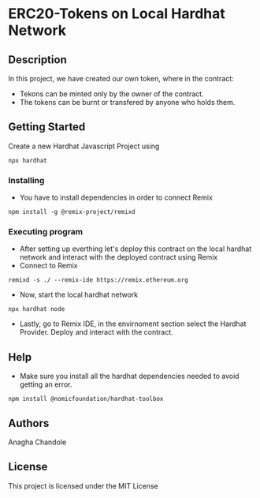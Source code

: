 # ERC20-Tokens on Local Hardhat Network

## Description

In this project, we have created our own token, where in the contract: 
* Tekons can be minted only by the owner of the contract.
* The tokens can be burnt or transfered by anyone who holds them.

## Getting Started

Create a new Hardhat Javascript Project using
```
npx hardhat
```

### Installing

* You have to install dependencies in order to connect Remix

```
npm install -g @remix-project/remixd
```

### Executing program

* After setting up everthing let's deploy this contract on the local hardhat network and interact with the deployed contract using Remix
* Connect to Remix
```
remixd -s ./ --remix-ide https://remix.ethereum.org
```
* Now, start the local hardhat network
```
npx hardhat node
```
* Lastly, go to Remix IDE, in the envirnoment section select the Hardhat Provider. Deploy and interact with the contract.

## Help

* Make sure you install all the hardhat dependencies needed to avoid getting an error.
```
npm install @nomicfoundation/hardhat-toolbox      
```

## Authors

Anagha Chandole


## License

This project is licensed under the MIT License
